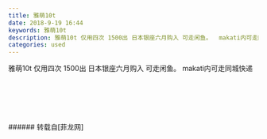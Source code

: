 ```yaml
---
title: 雅萌10t
date: 2018-9-19 16:44
keywords: 雅萌10t
description: 雅萌10t 仅用四次 1500出 日本银座六月购入 可走闲鱼。 ​​​ makati内可走同城快递
categories: used
---
```

<td class="t_f" id="postmessage_1833609">

雅萌10t 仅用四次 1500出 日本银座六月购入 可走闲鱼。 ​​​ makati内可走同城快递<br/>
<img alt="" border="0" class="zoom" data-cf-modified-09c0f1b3143e047a31089117-="" file="http://www.flw.ph/data/appbyme/upload/image/201809/19/sHCzyKhyMVxR.jpg" id="aimg_rsteh" lazyloadthumb="1" onclick="" onmouseover="" src="http://www.flw.ph/data/appbyme/upload/image/201809/19/sHCzyKhyMVxR.jpg"/><br/>
<br/>
<img alt="" border="0" class="zoom" data-cf-modified-09c0f1b3143e047a31089117-="" file="http://www.flw.ph/data/appbyme/upload/image/201809/19/zJNZlmtaWPD5.jpg" id="aimg_zY5rT" lazyloadthumb="1" onclick="" onmouseover="" src="http://www.flw.ph/data/appbyme/upload/image/201809/19/zJNZlmtaWPD5.jpg"/><br/>
<br/>
<img alt="" border="0" class="zoom" data-cf-modified-09c0f1b3143e047a31089117-="" file="http://www.flw.ph/data/appbyme/upload/image/201809/19/374e3IZ40hZu.jpg" id="aimg_IqjnW" lazyloadthumb="1" onclick="" onmouseover="" src="http://www.flw.ph/data/appbyme/upload/image/201809/19/374e3IZ40hZu.jpg"/><br/>
<br/>
<img alt="" border="0" class="zoom" data-cf-modified-09c0f1b3143e047a31089117-="" file="http://www.flw.ph/data/appbyme/upload/image/201809/19/HMug4QAGHWqL.jpg" id="aimg_RmCxU" lazyloadthumb="1" onclick="" onmouseover="" src="http://www.flw.ph/data/appbyme/upload/image/201809/19/HMug4QAGHWqL.jpg"/><br/>
<br/>
<img alt="" border="0" class="zoom" data-cf-modified-09c0f1b3143e047a31089117-="" file="http://www.flw.ph/data/appbyme/upload/image/201809/19/EEhOLrbxChzR.jpg" id="aimg_Di1GV" lazyloadthumb="1" onclick="" onmouseover="" src="http://www.flw.ph/data/appbyme/upload/image/201809/19/EEhOLrbxChzR.jpg"/><br/>
<br/>
</td>
###### 转载自[菲龙网]